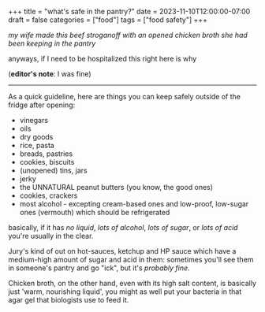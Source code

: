 +++
title = "what's safe in the pantry?"
date = 2023-11-10T12:00:00-07:00
draft = false
categories = ["food"]
tags = ["food safety"]
+++

_my wife made this beef stroganoff with an opened chicken broth she had been keeping in the pantry_

anyways, if I need to be hospitalized this right here is why

(**editor's note**: I was fine)

-------

As a quick guideline, here are things you can keep safely outside of the fridge after opening:

* vinegars
* oils
* dry goods
* rice, pasta
* breads, pastries
* cookies, biscuits
* (unopened) tins, jars
* jerky
* the UNNATURAL peanut butters (you know, the good ones)
* cookies, crackers
* most alcohol - excepting cream-based ones and low-proof, low-sugar ones (vermouth) which should be refrigerated

basically, if it has _no liquid_, _lots of alcohol_, _lots of sugar_, or _lots of acid_ you're usually in the clear.

Jury's kind of out on hot-sauces, ketchup and HP sauce which have a medium-high amount of sugar and acid in them: sometimes you'll see them in someone's pantry and go "ick", but it's _probably fine_.

Chicken broth, on the other hand, even with its high salt content, is basically just 'warm, nourishing liquid', you might as well put your bacteria in that agar gel that biologists use to feed it.

